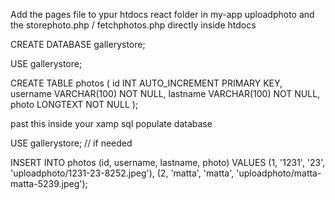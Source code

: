 Add the pages file to ypur htdocs react folder in my-app
uploadphoto and the storephoto.php / fetchphotos.php directly inside htdocs 


CREATE DATABASE gallerystore;

USE gallerystore;

CREATE TABLE photos (
    id INT AUTO_INCREMENT PRIMARY KEY,
    username VARCHAR(100) NOT NULL,
    lastname VARCHAR(100) NOT NULL,
    photo LONGTEXT NOT NULL
);



 past this inside your xamp sql 
populate database 


USE gallerystore; // if needed



INSERT INTO photos (id, username, lastname, photo) 
VALUES
(1, '1231', '23', 'uploadphoto/1231-23-8252.jpeg'),
(2, 'matta', 'matta', 'uploadphoto/matta-matta-5239.jpeg');

